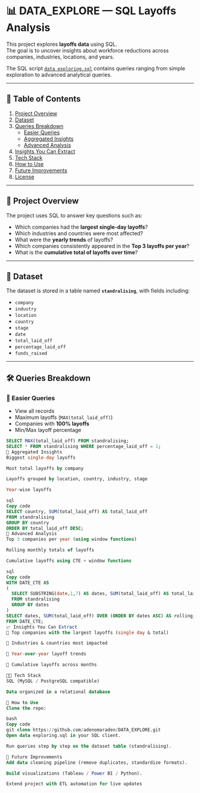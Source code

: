 # 📊 DATA_EXPLORE — SQL Layoffs Analysis

This project explores **layoffs data** using SQL.  
The goal is to uncover insights about workforce reductions across companies, industries, locations, and years.

The SQL script [`data exploring.sql`](./data%20exploring.sql) contains queries ranging from simple exploration to advanced analytical queries.

---

## 📑 Table of Contents

1. [Project Overview](#-project-overview)  
2. [Dataset](#-dataset)  
3. [Queries Breakdown](#-queries-breakdown)  
   - [Easier Queries](#-easier-queries)  
   - [Aggregated Insights](#-aggregated-insights)  
   - [Advanced Analysis](#-advanced-analysis)  
4. [Insights You Can Extract](#-insights-you-can-extract)  
5. [Tech Stack](#-tech-stack)  
6. [How to Use](#-how-to-use)  
7. [Future Improvements](#-future-improvements)  
8. [License](#-license)  

---

## 📖 Project Overview

The project uses SQL to answer key questions such as:  

- Which companies had the **largest single-day layoffs**?  
- Which industries and countries were most affected?  
- What were the **yearly trends** of layoffs?  
- Which companies consistently appeared in the **Top 3 layoffs per year**?  
- What is the **cumulative total of layoffs over time**?  

---

## 📂 Dataset

The dataset is stored in a table named **`standralising`**, with fields including:  

- `company`  
- `industry`  
- `location`  
- `country`  
- `stage`  
- `date`  
- `total_laid_off`  
- `percentage_laid_off`  
- `funds_raised`  

---

## 🛠 Queries Breakdown

### 🔹 Easier Queries
- View all records  
- Maximum layoffs (`MAX(total_laid_off)`)  
- Companies with **100% layoffs**  
- Min/Max layoff percentage  

```sql
SELECT MAX(total_laid_off) FROM standralising;
SELECT * FROM standralising WHERE percentage_laid_off = 1;
🔹 Aggregated Insights
Biggest single-day layoffs

Most total layoffs by company

Layoffs grouped by location, country, industry, stage

Year-wise layoffs

sql
Copy code
SELECT country, SUM(total_laid_off) AS total_laid_off
FROM standralising
GROUP BY country
ORDER BY total_laid_off DESC;
🔹 Advanced Analysis
Top 3 companies per year (using window functions)

Rolling monthly totals of layoffs

Cumulative layoffs using CTE + window functions

sql
Copy code
WITH DATE_CTE AS 
(
  SELECT SUBSTRING(date,1,7) AS dates, SUM(total_laid_off) AS total_laid_off
  FROM standralising
  GROUP BY dates
)
SELECT dates, SUM(total_laid_off) OVER (ORDER BY dates ASC) AS rolling_total_layoffs
FROM DATE_CTE;
📈 Insights You Can Extract
📌 Top companies with the largest layoffs (single day & total)

📌 Industries & countries most impacted

📌 Year-over-year layoff trends

📌 Cumulative layoffs across months

🧑‍💻 Tech Stack
SQL (MySQL / PostgreSQL compatible)

Data organized in a relational database

🌟 How to Use
Clone the repo:

bash
Copy code
git clone https://github.com/adenomaraden/DATA_EXPLORE.git
Open data exploring.sql in your SQL client.

Run queries step by step on the dataset table (standralising).

📌 Future Improvements
Add data cleaning pipeline (remove duplicates, standardize formats).

Build visualizations (Tableau / Power BI / Python).

Extend project with ETL automation for live updates
